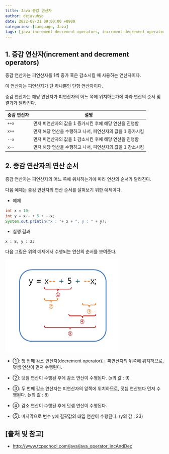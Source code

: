 ```yaml
---
title: Java 증감 연산자
author: dejavuhyo
date: 2022-08-31 09:00:00 +0900
categories: [Language, Java]
tags: [java-increment-decrement-operators, increment-decrement-operators, increment-operators, decrement-operators, operator, 자바-증감-연산자, 증감-연산자, 증가-연산자, 감소-연산자, 연산자]
---
```


## 1. 증감 연산자(increment and decrement operators)
증감 연산자는 피연산자를 1씩 증가 혹은 감소시킬 때 사용하는 연산자이다.

이 연산자는 피연산자가 단 하나뿐인 단항 연산자이다.

증감 연산자는 해당 연산자가 피연산자의 어느 쪽에 위치하는가에 따라 연산의 순서 및 결과가 달라진다.

| 증감 연산자 | 설명 |
|-----|-----|
| `++x` | 먼저 피연산자의 값을 1 증가시킨 후에 해당 연산을 진행함 |
| `x++` | 먼저 해당 연산을 수행하고 나서, 피연산자의 값을 1 증가시킴 |
| `--x` | 먼저 피연산자의 값을 1 감소시킨 후에 해당 연산을 진행함 |
| `x--` | 먼저 해당 연산을 수행하고 나서, 피연산자의 값을 1 감소시킴 |

## 2. 증감 연산자의 연산 순서
증감 연산자는 피연산자의 어느 쪽에 위치하는가에 따라 연산의 순서가 달라진다.

다음 예제는 증감 연산자의 연산 순서를 살펴보기 위한 예제이다.

* 예제

```java
int x = 10;
int y = x-- + 5 + --x;
System.out.println("x : "+ x + ", y : " + y);
```

* 실행 결과

```text
x : 8, y : 23
```

다음 그림은 위의 예제에서 수행되는 연산의 순서를 보여준다.

![decrement](/assets/img/2022-08-31-increment-and-decrement-operators/decrement.png)

* ①: 첫 번째 감소 연산자(decrement operator)는 피연산자의 뒤쪽에 위치하므로, 덧셈 연산이 먼저 수행된다.

* ②: 덧셈 연산이 수행된 후에 감소 연산이 수행된다. (x의 값 : 9)

* ③: 두 번째 감소 연산자는 피연산자의 앞쪽에 위치하므로, 덧셈 연산보다 먼저 수행된다. (x의 값 : 8)

* ④: 감소 연산이 수행된 후에 덧셈 연산이 수행된다.

* ⑤: 마지막으로 변수 y에 결괏값의 대입 연산이 수행된다. (y의 값 : 23)

## [출처 및 참고]
* <http://www.tcpschool.com/java/java_operator_incAndDec>
